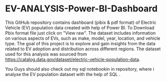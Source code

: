 # EV-ANALYSIS-Power-BI-Dashboard
This GitHub repository contains dashboard (pibix & pdf format) of Electric Vehicle (EV) population data created with help of Power BI. To Download Pbix format file just click on "View raw". The dataset includes information on various aspects of EVs, such as make, model, year, location, and vehicle type. The goal of this project is to explore and gain insights from the data related to EV adoption and distribution across different regions. The dataset used for this analysis was sourced from https://catalog.data.gov/dataset/electric-vehicle-population-data.

You Guys should  also check out my sql notebookin in repository, where i analyse the EV population dataset with the help of SQL .
